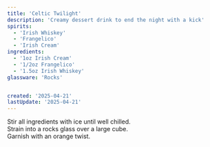 ```yaml
---
title: 'Celtic Twilight'
description: 'Creamy dessert drink to end the night with a kick'
spirits:
  - 'Irish Whiskey'
  - 'Frangelico'
  - 'Irish Cream'
ingredients:
  - '1oz Irish Cream'
  - '1/2oz Frangelico'
  - '1.5oz Irish Whiskey'
glassware: 'Rocks'


created: '2025-04-21'
lastUpdate: '2025-04-21'
---
```


Stir all ingredients with ice until well chilled.  
Strain into a rocks glass over a large cube.  
Garnish with an orange twist.

